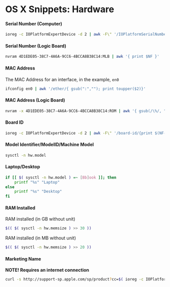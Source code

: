 # OS X Snippets: Hardware 

#### Serial Number (Computer)

```bash
ioreg -c IOPlatformExpertDevice -d 2 | awk -F\" '/IOPlatformSerialNumber/{print $(NF-1)}'
```

#### Serial Number (Logic Board)

```bash
nvram 4D1EDE05-38C7-4A6A-9CC6-4BCCA8B38C14:MLB | awk '{ print $NF }'
```

#### MAC Address

The MAC Address for an interface, in the example, `en0`

```bash
ifconfig en0 | awk '/ether/{ gsub(":",""); print toupper($2)}'
```

#### MAC Address (Logic Board)

```bash
nvram -x 4D1EDE05-38C7-4A6A-9CC6-4BCCA8B38C14:ROM | awk '{ gsub(/\%/, ""); print $NF }'
```

#### Board ID

```bash
ioreg -c IOPlatformExpertDevice -d 2 | awk -F\" '/board-id/{print $(NF-1)}'
```

#### Model Identifier/ModelID/Machine Model

```bash
sysctl -n hw.model
```

#### Laptop/Desktop

```bash
if [[ $( sysctl -n hw.model ) =~ [Bb]ook ]]; then
	printf "%s" "Laptop"
else
	printf "%s" "Desktop"	
fi
```

#### RAM Installed

RAM installed (in GB without unit)

```bash
$(( $( sysctl -n hw.memsize ) >> 30 ))
```

RAM installed (in MB without unit)

```bash
$(( $( sysctl -n hw.memsize ) >> 20 ))
```

#### Marketing Name

**NOTE! Requires an internet connection**

```bash
curl -s http://support-sp.apple.com/sp/product?cc=$( ioreg -c IOPlatformExpertDevice -d 2 | awk -F\" '/IOPlatformSerialNumber/{ sn=$(NF-1); if (length(sn) == 12) count=3; else if (length(sn) == 11) count=2; print substr(sn, length(sn) - count, length(sn))}' ) | xpath '/root/configCode/text()' 2>/dev/null
```